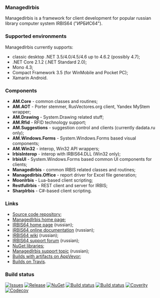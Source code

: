### ManagedIrbis
ManagedIrbis is a framework for client development for
popular russian library computer system IRBIS64 ("ИРБИС64").

### Supported environments

ManagedIrbis currently supports:

- classic desktop .NET 3.5/4.0/4.5/4.6 up to 4.6.2 (possibly 4.7);
- .NET Core 2.1.2 (.NET Standard 2.0);
- Mono 4.3;
- Compact Framework 3.5 (for WinMobile and Pocket PC);
- Xamarin Android.

### Components

- **AM.Core** - common classes and routines;
- **AM.AOT** - Porter stemmer, RusVectores.org client, Yandex MyStem wrapper;
- **AM.Drawing** - System.Drawing related stuff;
- **AM.Rfid** - RFID technology support;
- **AM.Suggestions** - suggestion control and clients (currently dadata.ru only);
- **AM.Windows.Forms** - System.Windows.Forms based visual components;
- **AM.Win32** - interop, Win32 API wrappers;
- **IrbisInterop** - interop with IRBIS64.DLL (Win32 only);
- **IrbisUI** - System.Windows.Forms based common UI components for clients;
- **ManagedIrbis** - common IRBIS related classes and routines;
- **ManagedIrbis.Office** - report driver for Excel file generation;
- **MoonIrbis** - Lua-based client scripting;
- **RestfulIrbis** - REST client and server for IRBIS;
- **SharpIrbis** - C#-based client scripting.

### Links

- [Source code repository](https://github.com/amironov73/ManagedIrbis);
- [ManagedIrbis home page](http://arsmagna.ru);
- [IRBIS64 home page](http://www.elnit.org/index.php?option=com_content&view=article&id=35&Itemid=108) (russian);
- [IRBIS64 online documentation](http://sntnarciss.ru/irbis.html) (russian);
- [IRBIS64 wiki](http://wiki.elnit.org/index.php/%D0%92%D0%B8%D0%BA%D0%B8-%D0%B4%D0%BE%D0%BA%D1%83%D0%BC%D0%B5%D0%BD%D1%82%D0%B0%D1%86%D0%B8%D1%8F_%D0%BF%D0%BE_%D1%81%D0%B8%D1%81%D1%82%D0%B5%D0%BC%D0%B5_%D0%B0%D0%B2%D1%82%D0%BE%D0%BC%D0%B0%D1%82%D0%B8%D0%B7%D0%B0%D1%86%D0%B8%D0%B8_%D0%B1%D0%B8%D0%B1%D0%BB%D0%B8%D0%BE%D1%82%D0%B5%D0%BA_%D0%98%D0%A0%D0%91%D0%98%D0%A1) (russian);
- [IRBIS64 support forum](http://irbis.gpntb.ru) (russian);
- [NuGet libraries](https://www.nuget.org/packages/ManagedIrbis/);
- [ManagedIrbis support topic](http://irbis.gpntb.ru/read.php?24,85009) (russian);
- [Builds with artifacts on AppVeyor](https://ci.appveyor.com/project/AlexeyMironov/managedclient-45/);
- [Builds on Travis](https://travis-ci.org/amironov73/ManagedIrbis).

### Build status

[![Issues](https://img.shields.io/github/issues/amironov73/ManagedIrbis.svg)](https://github.com/amironov73/ManagedIrbis/issues)
[![Release](https://img.shields.io/github/release/amironov73/ManagedIrbis.svg)](https://github.com/amironov73/ManagedIrbis/releases)
[![NuGet](https://img.shields.io/nuget/v/ManagedIrbis.svg)](https://www.nuget.org/packages/ManagedIrbis/)
[![Build status](https://img.shields.io/appveyor/ci/AlexeyMironov/managedclient-45.svg)](https://ci.appveyor.com/project/AlexeyMironov/managedclient-45/)
[![Build status](https://api.travis-ci.org/amironov73/ManagedIrbis.svg)](https://travis-ci.org/amironov73/ManagedIrbis/)
[![Coverity](https://img.shields.io/coverity/scan/11008.svg)](https://scan.coverity.com/projects/managedirbis)
[![Codecov](https://img.shields.io/codecov/c/github/amironov73/ManagedIrbis.svg)](https://codecov.io/gh/amironov73/ManagedIrbis)

